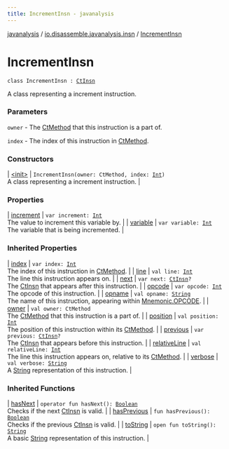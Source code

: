 ```yaml
---
title: IncrementInsn - javanalysis
---
```


[javanalysis](../../index.html) / [io.disassemble.javanalysis.insn](../index.html) / [IncrementInsn](./index.html)

# IncrementInsn

`class IncrementInsn : `[`CtInsn`](../-ct-insn/index.html)

A class representing a increment instruction.

### Parameters

`owner` - The [CtMethod](#) that this instruction is a part of.

`index` - The index of this instruction in [CtMethod](#).

### Constructors

| [&lt;init&gt;](-init-.html) | `IncrementInsn(owner: CtMethod, index: `[`Int`](https://kotlinlang.org/api/latest/jvm/stdlib/kotlin/-int/index.html)`)`<br>A class representing a increment instruction. |

### Properties

| [increment](increment.html) | `var increment: `[`Int`](https://kotlinlang.org/api/latest/jvm/stdlib/kotlin/-int/index.html)<br>The value to increment this variable by. |
| [variable](variable.html) | `var variable: `[`Int`](https://kotlinlang.org/api/latest/jvm/stdlib/kotlin/-int/index.html)<br>The variable that is being incremented. |

### Inherited Properties

| [index](../-ct-insn/--index--.html) | `var index: `[`Int`](https://kotlinlang.org/api/latest/jvm/stdlib/kotlin/-int/index.html)<br>The index of this instruction in [CtMethod](#). |
| [line](../-ct-insn/line.html) | `val line: `[`Int`](https://kotlinlang.org/api/latest/jvm/stdlib/kotlin/-int/index.html)<br>The line this instruction appears on. |
| [next](../-ct-insn/next.html) | `var next: `[`CtInsn`](../-ct-insn/index.html)`?`<br>The [CtInsn](../-ct-insn/index.html) that appears after this instruction. |
| [opcode](../-ct-insn/opcode.html) | `var opcode: `[`Int`](https://kotlinlang.org/api/latest/jvm/stdlib/kotlin/-int/index.html)<br>The opcode of this instruction. |
| [opname](../-ct-insn/opname.html) | `val opname: `[`String`](https://kotlinlang.org/api/latest/jvm/stdlib/kotlin/-string/index.html)<br>The name of this instruction, appearing within [Mnemonic.OPCODE](#). |
| [owner](../-ct-insn/owner.html) | `val owner: CtMethod`<br>The [CtMethod](#) that this instruction is a part of. |
| [position](../-ct-insn/position.html) | `val position: `[`Int`](https://kotlinlang.org/api/latest/jvm/stdlib/kotlin/-int/index.html)<br>The position of this instruction within its [CtMethod](#). |
| [previous](../-ct-insn/previous.html) | `var previous: `[`CtInsn`](../-ct-insn/index.html)`?`<br>The [CtInsn](../-ct-insn/index.html) that appears before this instruction. |
| [relativeLine](../-ct-insn/relative-line.html) | `val relativeLine: `[`Int`](https://kotlinlang.org/api/latest/jvm/stdlib/kotlin/-int/index.html)<br>The line this instruction appears on, relative to its [CtMethod](#). |
| [verbose](../-ct-insn/verbose.html) | `val verbose: `[`String`](https://kotlinlang.org/api/latest/jvm/stdlib/kotlin/-string/index.html)<br>A [String](https://kotlinlang.org/api/latest/jvm/stdlib/kotlin/-string/index.html) representation of this instruction. |

### Inherited Functions

| [hasNext](../-ct-insn/has-next.html) | `operator fun hasNext(): `[`Boolean`](https://kotlinlang.org/api/latest/jvm/stdlib/kotlin/-boolean/index.html)<br>Checks if the next [CtInsn](../-ct-insn/index.html) is valid. |
| [hasPrevious](../-ct-insn/has-previous.html) | `fun hasPrevious(): `[`Boolean`](https://kotlinlang.org/api/latest/jvm/stdlib/kotlin/-boolean/index.html)<br>Checks if the previous [CtInsn](../-ct-insn/index.html) is valid. |
| [toString](../-ct-insn/to-string.html) | `open fun toString(): `[`String`](https://kotlinlang.org/api/latest/jvm/stdlib/kotlin/-string/index.html)<br>A basic [String](https://kotlinlang.org/api/latest/jvm/stdlib/kotlin/-string/index.html) representation of this instruction. |

